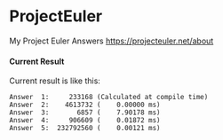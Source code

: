 # ProjectEuler
My Project Euler Answers
https://projecteuler.net/about

#### Current Result
Current result is like this:
```
Answer  1:     233168 (Calculated at compile time)
Answer  2:    4613732 (    0.00000 ms)
Answer  3:       6857 (    7.90178 ms)
Answer  4:     906609 (    0.01872 ms)
Answer  5:  232792560 (    0.00121 ms)
```

